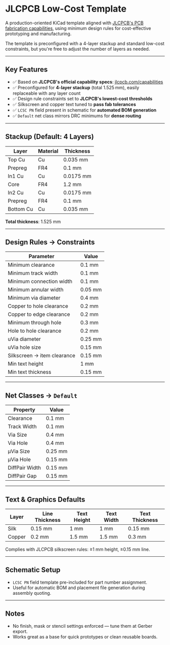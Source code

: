 # JLCPCB Low-Cost Template

A production-oriented KiCad template aligned with [JLCPCB's PCB fabrication capabilities](https://jlcpcb.com/capabilities/pcb-capabilities), using minimum design rules for cost-effective prototyping and manufacturing.

The template is preconfigured with a 4-layer stackup and standard low-cost constraints, but you're free to adjust the number of layers as needed.

---

## Key Features

* ✅ Based on **JLCPCB's official capability specs**: [jlcpcb.com/capabilities](https://jlcpcb.com/capabilities/pcb-capabilities)
* ✅ Preconfigured for **4-layer stackup** (total 1.525 mm), easily replaceable with any layer count
* ✅ Design rule constraints set to **JLCPCB's lowest-cost thresholds**
* ✅ Silkscreen and copper text tuned to **pass fab tolerances**
* ✅ `LCSC PN` field present in schematic for **automated BOM generation**
* ✅ `Default` net class mirrors DRC minimums for **dense routing**

---

## Stackup (Default: 4 Layers)

| Layer     | Material | Thickness |
| --------- | -------- | --------- |
| Top Cu    | Cu       | 0.035 mm  |
| Prepreg   | FR4      | 0.1 mm    |
| In1 Cu    | Cu       | 0.0175 mm |
| Core      | FR4      | 1.2 mm    |
| In2 Cu    | Cu       | 0.0175 mm |
| Prepreg   | FR4      | 0.1 mm    |
| Bottom Cu | Cu       | 0.035 mm  |

**Total thickness**: 1.525 mm

---

## Design Rules → Constraints

| Parameter                   | Value   |
| --------------------------- | ------- |
| Minimum clearance           | 0.1 mm  |
| Minimum track width         | 0.1 mm  |
| Minimum connection width    | 0.1 mm  |
| Minimum annular width       | 0.05 mm |
| Minimum via diameter        | 0.4 mm  |
| Copper to hole clearance    | 0.2 mm  |
| Copper to edge clearance    | 0.2 mm  |
| Minimum through hole        | 0.3 mm  |
| Hole to hole clearance      | 0.2 mm  |
| uVia diameter               | 0.25 mm |
| uVia hole size              | 0.15 mm |
| Silkscreen → item clearance | 0.15 mm |
| Min text height             | 1 mm    |
| Min text thickness          | 0.15 mm |

---

## Net Classes → `Default`

| Property       | Value   |
| -------------- | ------- |
| Clearance      | 0.1 mm  |
| Track Width    | 0.1 mm  |
| Via Size       | 0.4 mm  |
| Via Hole       | 0.4 mm  |
| µVia Size      | 0.25 mm |
| µVia Hole      | 0.15 mm |
| DiffPair Width | 0.15 mm |
| DiffPair Gap   | 0.15 mm |

---

## Text & Graphics Defaults

| Layer  | Line Thickness | Text Height | Text Width | Text Thickness |
| ------ | -------------- | ----------- | ---------- | -------------- |
| Silk   | 0.15 mm        | 1 mm        | 1 mm       | 0.15 mm        |
| Copper | 0.2 mm         | 1.5 mm      | 1.5 mm     | 0.3 mm         |

Complies with JLCPCB silkscreen rules: ≥1 mm height, ≥0.15 mm line.

---

## Schematic Setup

* `LCSC PN` field template pre-included for part number assignment.
* Useful for automatic BOM and placement file generation during assembly quoting.

---

## Notes

* No finish, mask or stencil settings enforced — tune them at Gerber export.
* Works great as a base for quick prototypes or clean reusable boards.
